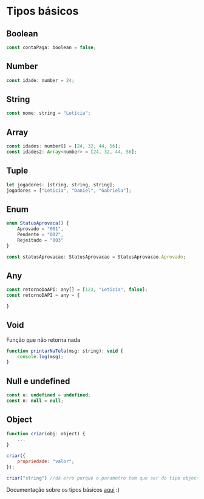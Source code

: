 # Tipos básicos

## Boolean

```javascript
const contaPaga: boolean = false;
```

## Number

```javascript
const idade: number = 24;
```

## String

```javascript
const nome: string = "Letícia";
```

## Array

```javascript
const idades: number[] = [24, 32, 44, 56];
const idades2: Array<number> = [24, 32, 44, 56];
```

## Tuple

```javascript
let jogadores: [string, string, string];
jogadores = ["Leticia", "Daniel", "Gabriela"];
```

## Enum

```javascript
enum StatusAprovaca() {
    Aprovado = "001",
    Pendente = "002",
    Rejeitado = "003"
}

const statusAprovacao: StatusAprovacao = StatusAprovacao.Aprovado; 
```

## Any

```javascript
const retornoDaAPI: any[] = [123, "Leticia", false];
const retornoDAPI = any = {

}
```

## Void

Função que não retorna nada

```javascript
function printarNaTela(msg: string): void {
    console.log(msg);
}
```

## Null e undefined

```javascript
const u: undefined = undefined;
const n: null = null;
```

## Object

```javascript
function criar(obj: object) {
    ...
}

criar({
    propriedade: "valor";
});

criar("string") //dá erro porque o parametro tem que ser do tipo object
```

Documentação sobre os tipos básicos [aqui](https://www.typescriptlang.org/docs/handbook/basic-types.html) :)